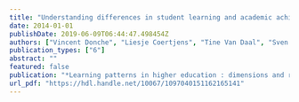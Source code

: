 ```yaml
---
title: "Understanding differences in student learning and academic achievement in first year higher education : an integrated research perspective"
date: 2014-01-01
publishDate: 2019-06-09T06:44:47.498454Z
authors: ["Vincent Donche", "Liesje Coertjens", "Tine Van Daal", "Sven De Maeyer", "Peter Van Petegem"]
publication_types: ["6"]
abstract: ""
featured: false
publication: "*Learning patterns in higher education : dimensions and research perspectives / Gijbels, David [edit.]; e.a.*"
url_pdf: "https://hdl.handle.net/10067/1097040151162165141"
---
```


